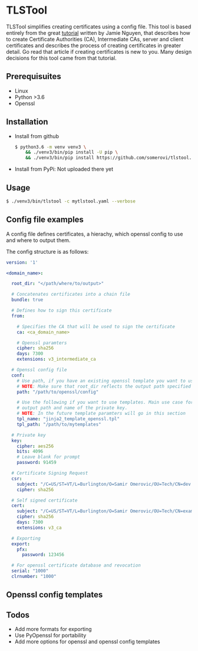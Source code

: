 # TLSTool

TLSTool simplifies creating certificates using a config file. This tool is based entirely from the great [tutorial](https://jamielinux.com/docs/openssl-certificate-authority/introduction.html) written by Jamie Nguyen, that describes how to create Certificate Authorities (CA), Intermediate CAs, server and client certificates and describes the process of creating certificates in greater detail. Go read that article if creating certificates is new to you. Many design decisions for this tool came from that tutorial.

## Prerequisuites

* Linux
* Python >3.6
* Openssl

## Installation

* Install from github
  ```bash
  $ python3.6 -m venv venv3 \
      && ./venv3/bin/pip install -U pip \
      && ./venv3/bin/pip install https://github.com/somerovi/tlstool.git@1.0.1
  ```

* Install from PyPi: Not uploaded there yet

## Usage

```bash
$ ./venv3/bin/tlstool -c mytlstool.yaml --verbose
```

## Config file examples

A config file defines certificates, a hierachy, which openssl config to use and where to output them.

The config structure is as follows:

```yaml
version: '1'

<domain_name>:

  root_dir: "</path/where/to/output>"

  # Concatenates certificates into a chain file
  bundle: true

  # Defines how to sign this certificate
  from:

    # Specifies the CA that will be used to sign the certificate
    ca: <ca_domain_name>

    # Openssl paramters
    cipher: sha256
    days: 7300
    extensions: v3_intermediate_ca

  # Openssl config file
  conf:
    # Use path, if you have an existing openssl template you want to use
    # NOTE: Make sure that root_dir reflects the output path specified in your openssl config
    path: "/path/to/openssl/config"

    # Use the following if you want to use templates. Main use case for templates is customizing the
    # output path and name of the private key.
    # NOTE: In the future template paramters will go in this section
    tpl_name: "jinja2_template_openssl.tpl"
    tpl_path: "/path/to/mytemplates"

  # Private key
  key:
    cipher: aes256
    bits: 4096
    # Leave blank for prompt
    password: 91459

  # Certificate Signing Request
  csr:
    subject: "/C=US/ST=VT/L=Burlington/O=Samir Omerovic/OU=Tech/CN=dev.example.com"
    cipher: sha256

  # Self signed certificate
  cert:
    subject: "/C=US/ST=VT/L=Burlington/O=Samir Omerovic/OU=Tech/CN=example.com"
    cipher: sha256
    days: 7300
    extensions: v3_ca

  # Exporting
  export:
    pfx:
      password: 123456

  # For openssl certificate database and revocation
  serial: "1000"
  clrnumber: "1000"
```

## Openssl config templates

## Todos

* Add more formats for exporting
* Use PyOpenssl for portability
* Add more options for openssl and openssl config templates
